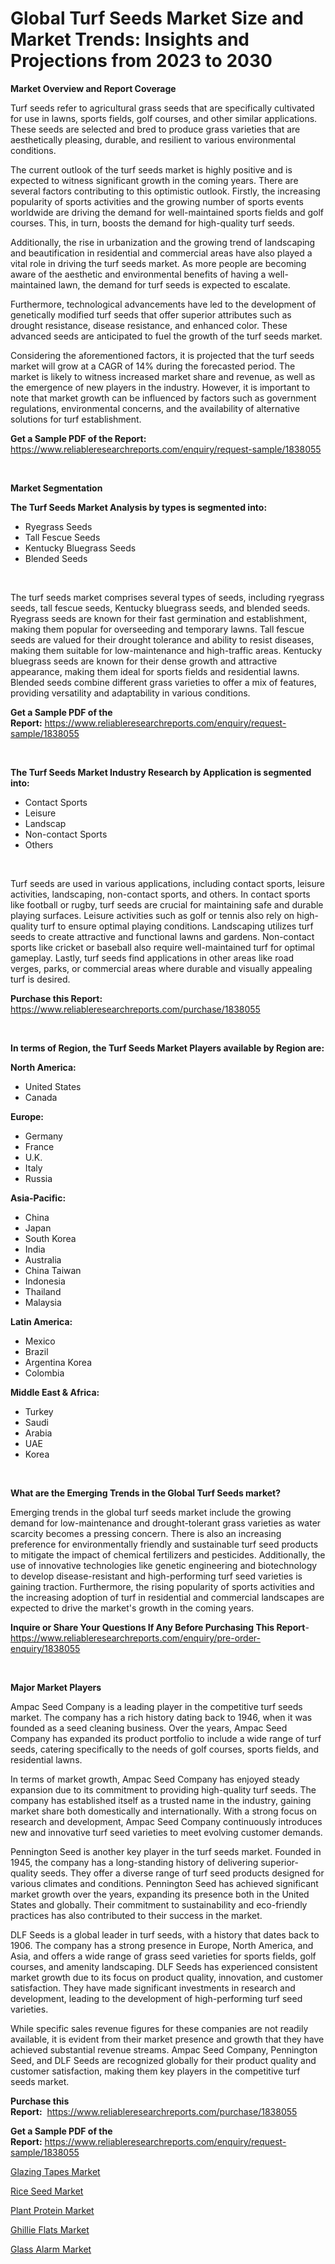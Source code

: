 <p><h1>Global Turf Seeds Market Size and Market Trends: Insights and Projections from 2023 to 2030</h1></p><p><strong>Market Overview and Report Coverage</strong></p>
<p><p>Turf seeds refer to agricultural grass seeds that are specifically cultivated for use in lawns, sports fields, golf courses, and other similar applications. These seeds are selected and bred to produce grass varieties that are aesthetically pleasing, durable, and resilient to various environmental conditions.</p><p>The current outlook of the turf seeds market is highly positive and is expected to witness significant growth in the coming years. There are several factors contributing to this optimistic outlook. Firstly, the increasing popularity of sports activities and the growing number of sports events worldwide are driving the demand for well-maintained sports fields and golf courses. This, in turn, boosts the demand for high-quality turf seeds.</p><p>Additionally, the rise in urbanization and the growing trend of landscaping and beautification in residential and commercial areas have also played a vital role in driving the turf seeds market. As more people are becoming aware of the aesthetic and environmental benefits of having a well-maintained lawn, the demand for turf seeds is expected to escalate.</p><p>Furthermore, technological advancements have led to the development of genetically modified turf seeds that offer superior attributes such as drought resistance, disease resistance, and enhanced color. These advanced seeds are anticipated to fuel the growth of the turf seeds market.</p><p>Considering the aforementioned factors, it is projected that the turf seeds market will grow at a CAGR of 14% during the forecasted period. The market is likely to witness increased market share and revenue, as well as the emergence of new players in the industry. However, it is important to note that market growth can be influenced by factors such as government regulations, environmental concerns, and the availability of alternative solutions for turf establishment.</p></p>
<p><strong>Get a Sample PDF of the Report:</strong> <a href="https://www.reliableresearchreports.com/enquiry/request-sample/1838055">https://www.reliableresearchreports.com/enquiry/request-sample/1838055</a></p>
<p>&nbsp;</p>
<p><strong>Market Segmentation</strong></p>
<p><strong>The Turf Seeds Market Analysis by types is segmented into:</strong></p>
<p><ul><li>Ryegrass Seeds</li><li>Tall Fescue Seeds</li><li>Kentucky Bluegrass Seeds</li><li>Blended Seeds</li></ul></p>
<p>&nbsp;</p>
<p><p>The turf seeds market comprises several types of seeds, including ryegrass seeds, tall fescue seeds, Kentucky bluegrass seeds, and blended seeds. Ryegrass seeds are known for their fast germination and establishment, making them popular for overseeding and temporary lawns. Tall fescue seeds are valued for their drought tolerance and ability to resist diseases, making them suitable for low-maintenance and high-traffic areas. Kentucky bluegrass seeds are known for their dense growth and attractive appearance, making them ideal for sports fields and residential lawns. Blended seeds combine different grass varieties to offer a mix of features, providing versatility and adaptability in various conditions.</p></p>
<p><strong>Get a Sample PDF of the Report:</strong>&nbsp;<a href="https://www.reliableresearchreports.com/enquiry/request-sample/1838055">https://www.reliableresearchreports.com/enquiry/request-sample/1838055</a></p>
<p>&nbsp;</p>
<p><strong>The Turf Seeds Market Industry Research by Application is segmented into:</strong></p>
<p><ul><li>Contact Sports</li><li>Leisure</li><li>Landscap</li><li>Non-contact Sports</li><li>Others</li></ul></p>
<p>&nbsp;</p>
<p><p>Turf seeds are used in various applications, including contact sports, leisure activities, landscaping, non-contact sports, and others. In contact sports like football or rugby, turf seeds are crucial for maintaining safe and durable playing surfaces. Leisure activities such as golf or tennis also rely on high-quality turf to ensure optimal playing conditions. Landscaping utilizes turf seeds to create attractive and functional lawns and gardens. Non-contact sports like cricket or baseball also require well-maintained turf for optimal gameplay. Lastly, turf seeds find applications in other areas like road verges, parks, or commercial areas where durable and visually appealing turf is desired.</p></p>
<p><strong>Purchase this Report:</strong>&nbsp; <a href="https://www.reliableresearchreports.com/purchase/1838055">https://www.reliableresearchreports.com/purchase/1838055</a></p>
<p>&nbsp;</p>
<p><strong>In terms of Region, the Turf Seeds Market Players available by Region are:</strong></p>
<p>
    <p> <strong> North America: </strong>
        <ul>
            <li>United States</li>
            <li>Canada</li>
        </ul>
        </p> 
    <p> <strong> Europe: </strong>
        <ul>
            <li>Germany</li>
            <li>France</li>
            <li>U.K.</li>
            <li>Italy</li>
            <li>Russia</li>
        </ul>
        </p> 
    <p> <strong> Asia-Pacific: </strong>
        <ul>
            <li>China</li>
            <li>Japan</li>
            <li>South Korea</li>
            <li>India</li>
            <li>Australia</li>
            <li>China Taiwan</li>
            <li>Indonesia</li>
            <li>Thailand</li>
            <li>Malaysia</li>
        </ul>
        </p> 
    <p> <strong> Latin America: </strong>
        <ul>
            <li>Mexico</li>
            <li>Brazil</li>
            <li>Argentina Korea</li>
            <li>Colombia</li>
        </ul>
        </p> 
    <p> <strong> Middle East & Africa: </strong>
        <ul>
            <li>Turkey</li>
            <li>Saudi</li>
            <li>Arabia</li>
            <li>UAE</li>
            <li>Korea</li>
        </ul>
    </p>
    </p>
<p>&nbsp;</p>
<p><strong>What are the Emerging Trends in the Global Turf Seeds market?</strong></p>
<p><p>Emerging trends in the global turf seeds market include the growing demand for low-maintenance and drought-tolerant grass varieties as water scarcity becomes a pressing concern. There is also an increasing preference for environmentally friendly and sustainable turf seed products to mitigate the impact of chemical fertilizers and pesticides. Additionally, the use of innovative technologies like genetic engineering and biotechnology to develop disease-resistant and high-performing turf seed varieties is gaining traction. Furthermore, the rising popularity of sports activities and the increasing adoption of turf in residential and commercial landscapes are expected to drive the market's growth in the coming years.</p></p>
<p><strong>Inquire or Share Your Questions If Any Before Purchasing This Report</strong>- <a href="https://www.reliableresearchreports.com/enquiry/pre-order-enquiry/1838055">https://www.reliableresearchreports.com/enquiry/pre-order-enquiry/1838055</a></p>
<p>&nbsp;</p>
<p><strong>Major Market Players</strong></p>
<p><p>Ampac Seed Company is a leading player in the competitive turf seeds market. The company has a rich history dating back to 1946, when it was founded as a seed cleaning business. Over the years, Ampac Seed Company has expanded its product portfolio to include a wide range of turf seeds, catering specifically to the needs of golf courses, sports fields, and residential lawns.</p><p>In terms of market growth, Ampac Seed Company has enjoyed steady expansion due to its commitment to providing high-quality turf seeds. The company has established itself as a trusted name in the industry, gaining market share both domestically and internationally. With a strong focus on research and development, Ampac Seed Company continuously introduces new and innovative turf seed varieties to meet evolving customer demands.</p><p>Pennington Seed is another key player in the turf seeds market. Founded in 1945, the company has a long-standing history of delivering superior-quality seeds. They offer a diverse range of turf seed products designed for various climates and conditions. Pennington Seed has achieved significant market growth over the years, expanding its presence both in the United States and globally. Their commitment to sustainability and eco-friendly practices has also contributed to their success in the market.</p><p>DLF Seeds is a global leader in turf seeds, with a history that dates back to 1906. The company has a strong presence in Europe, North America, and Asia, and offers a wide range of grass seed varieties for sports fields, golf courses, and amenity landscaping. DLF Seeds has experienced consistent market growth due to its focus on product quality, innovation, and customer satisfaction. They have made significant investments in research and development, leading to the development of high-performing turf seed varieties.</p><p>While specific sales revenue figures for these companies are not readily available, it is evident from their market presence and growth that they have achieved substantial revenue streams. Ampac Seed Company, Pennington Seed, and DLF Seeds are recognized globally for their product quality and customer satisfaction, making them key players in the competitive turf seeds market.</p></p>
<p><strong>Purchase this Report:</strong>&nbsp;&nbsp;<a href="https://www.reliableresearchreports.com/purchase/1838055">https://www.reliableresearchreports.com/purchase/1838055</a></p>
<p></p>
<p><strong>Get a Sample PDF of the Report:</strong>&nbsp;<a href="https://www.reliableresearchreports.com/enquiry/request-sample/1838055">https://www.reliableresearchreports.com/enquiry/request-sample/1838055</a></p>
<p><p><a href="https://medium.com/@mikebauch2013/glazing-tapes-nbsp-market-focuses-on-market-share-size-and-projected-forecast-till-2030-d852d93d989a">Glazing Tapes Market</a></p><p><a href="https://github.com/ambrozg/Market-Research-Report-List-1/blob/main/rice-seed-market.md">Rice Seed Market</a></p><p><a href="https://github.com/dzharov81/Market-Research-Report-List-1/blob/main/plant-protein-market.md">Plant Protein Market</a></p><p><a href="https://medium.com/@mayrussel1912/ghillie-flats-market-research-report-its-history-and-forecast-2023-to-2030-e50d94090d95">Ghillie Flats Market</a></p><p><a href="https://medium.com/@raygrimes1999/glass-alarm-market-trends-forecast-and-competitive-analysis-to-2030-0aeca0d98ac2">Glass Alarm Market</a></p></p>